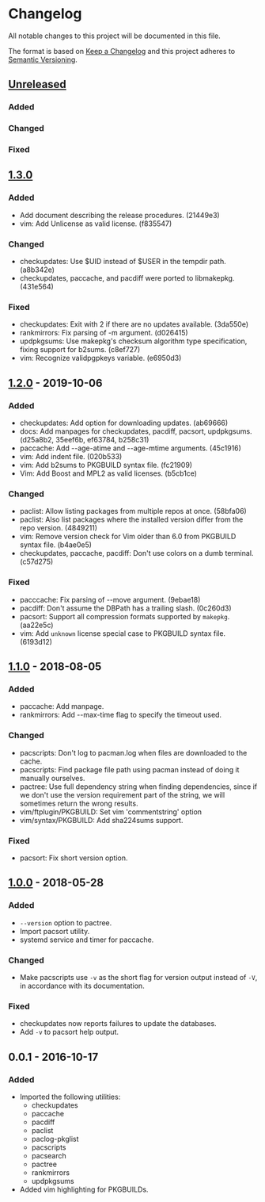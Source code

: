 # Changelog
All notable changes to this project will be documented in this file.

The format is based on [Keep a Changelog](http://keepachangelog.com/en/1.0.0/)
and this project adheres to [Semantic Versioning](http://semver.org/spec/v2.0.0.html).

## [Unreleased]
### Added

### Changed

### Fixed


## [1.3.0]
### Added
- Add document describing the release procedures. (21449e3)
- vim: Add Unlicense as valid license. (f835547)

### Changed
- checkupdates: Use $UID instead of $USER in the tempdir path. (a8b342e)
- checkupdates, paccache, and pacdiff were ported to libmakepkg. (431e564)

### Fixed
- checkupdates: Exit with 2 if there are no updates available. (3da550e)
- rankmirrors: Fix parsing of -m argument. (d026415)
- updpkgsums: Use makepkg's checksum algorithm type specification, fixing support for b2sums. (c8ef727)
- vim: Recognize validpgpkeys variable. (e6950d3)


## [1.2.0] - 2019-10-06
### Added
- checkupdates: Add option for downloading updates. (ab69666)
- docs: Add manpages for checkupdates, pacdiff, pacsort, updpkgsums. (d25a8b2, 35eef6b, ef63784, b258c31)
- paccache: Add --age-atime and --age-mtime arguments. (45c1916)
- vim: Add indent file. (020b533)
- vim: Add b2sums to PKGBUILD syntax file. (fc21909)
- Vim: Add Boost and MPL2 as valid licenses. (b5cb1ce)

### Changed
- paclist: Allow listing packages from multiple repos at once. (58bfa06)
- paclist: Also list packages where the installed version differ from the repo version. (4849211)
- vim: Remove version check for Vim older than 6.0 from PKGBUILD syntax file. (b4ae0e5)
- checkupdates, paccache, pacdiff: Don't use colors on a dumb terminal. (c57d275)

### Fixed
- pacccache: Fix parsing of --move argument. (9ebae18)
- pacdiff: Don't assume the DBPath has a trailing slash. (0c260d3)
- pacsort: Support all compression formats supported by `makepkg`. (aa22e5c)
- vim: Add `unknown` license special case to PKGBUILD syntax file. (6193d12)


## [1.1.0] - 2018-08-05
### Added
- paccache: Add manpage.
- rankmirrors: Add --max-time flag to specify the timeout used.

### Changed
- pacscripts: Don't log to pacman.log when files are downloaded to the cache.
- pacscripts: Find package file path using pacman instead of doing it manually ourselves.
- pactree: Use full dependency string when finding dependencies, since if we don't use the version requirement part of the string, we will sometimes return the wrong results.
- vim/ftplugin/PKGBUILD:  Set vim 'commentstring' option
- vim/syntax/PKGBUILD: Add sha224sums support.

### Fixed
- pacsort: Fix short version option.


## [1.0.0] - 2018-05-28
### Added
- `--version` option to pactree.
- Import pacsort utility.
- systemd service and timer for paccache.

### Changed
- Make pacscripts use `-v` as the short flag for version output instead of `-V`, in accordance with its documentation.

### Fixed
- checkupdates now reports failures to update the databases.
- Add `-v` to pacsort help output.


## 0.0.1 - 2016-10-17
### Added
- Imported the following utilities:
  - checkupdates
  - paccache
  - pacdiff
  - paclist
  - paclog-pkglist
  - pacscripts
  - pacsearch
  - pactree
  - rankmirrors
  - updpkgsums
- Added vim highlighting for PKGBUILDs.


[Unreleased]: https://git.archlinux.org/pacman-contrib.git/log/?qt=range&q=v1.0.0..master
[1.0.0]: https://git.archlinux.org/pacman-contrib.git/log/?qt=range&q=v0.0.1..v1.0.0
[1.1.0]: https://git.archlinux.org/pacman-contrib.git/log/?qt=range&q=v1.0.0..v1.1.0
[1.2.0]: https://git.archlinux.org/pacman-contrib.git/log/?qt=range&q=v1.1.0..v1.2.0
[1.3.0]: https://git.archlinux.org/pacman-contrib.git/log/?qt=range&q=v1.2.0..v1.3.0

